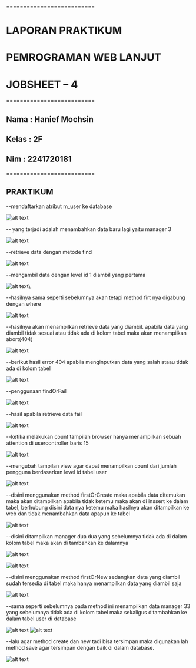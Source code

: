 ==========================

# LAPORAN PRAKTIKUM

# PEMROGRAMAN WEB LANJUT

# JOBSHEET – 4

==========================

## Nama : Hanief Mochsin

## Kelas : 2F

## Nim : 2241720181

==========================

## PRAKTIKUM

--mendaftarkan atribut m_user ke database

![alt text](image.png)

-- yang terjadi adalah menambahkan data baru lagi yaitu manager 3

![alt text](image-1.png)

--retrieve data dengan metode find

![alt text](image-2.png)

--mengambil data dengan level id 1 diambil yang pertama

![alt text](image-3.png)\

--hasilnya sama seperti sebelumnya akan tetapi method firt nya digabung dengan where

![alt text](image-4.png)

--hasilnya akan menampilkan retrieve data yang diambil. apabila data yang diambil tidak sesuai atau tidak ada di kolom tabel maka akan menampilkan abort(404)

![alt text](image-5.png)

--berikut hasil error 404 apabila menginputkan data yang salah ataau tidak ada di kolom tabel

![alt text](image-6.png)

--penggunaan findOrFail

![alt text](image-7.png)

--hasil apabila retrieve data fail

![alt text](image-8.png)

--ketika melakukan count tampilah browser hanya menampilkan sebuah attention di usercontroller baris 15

![alt text](image-9.png)

--mengubah tampilan view agar dapat menampilkan count dari jumlah pengguna berdasarkan level id tabel user

![alt text](image-10.png)

--disini menggunakan method firstOrCreate maka apabila data ditemukan maka akan ditampilkan apabila tidak ketemu maka akan di inssert ke dalam tabel, berhubung disini data nya ketemu maka hasilnya akan ditampilkan ke web dan tidak menambahkan data apapun ke tabel

![alt text](image-11.png)

--disini ditampilkan manager dua dua yang sebelumnya tidak ada di dalam kolom tabel maka akan di tambahkan ke dalamnya

![alt text](image-12.png)

![alt text](image-13.png)

--disini menggunakan method firstOrNew sedangkan data yang diambil sudah tersedia di tabel maka hanya menampilkan data yang diambil saja

![alt text](image-14.png)

--sama seperti sebelumnya pada method ini menampilkan data manager 33 yang sebelumnya tidak ada di kolom tabel maka sekaligus ditambahkan ke dalam tabel user di database

![alt text](image-15.png)
![alt text](image-16.png)

--lalu agar method create dan new tadi bisa tersimpan maka digunakan lah method save agar tersimpan dengan baik di dalam database.

![alt text](image-17.png)

